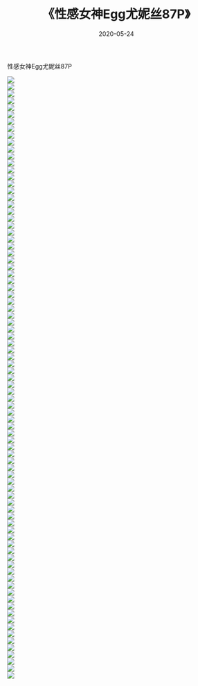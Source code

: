 ﻿---
layout: post
title:  《性感女神Egg尤妮丝87P》
date:   2020-05-24
img: http://img.660000.xyz/Sharelink/性感/2020/性感女神Egg尤妮丝87P/000.jpg
categories: [美女, 清纯, 唯美]
---

性感女神Egg尤妮丝87P

  ![](http://img.660000.xyz/Sharelink/性感/2020/性感女神Egg尤妮丝87P/001.jpg) <br> ![](http://img.660000.xyz/Sharelink/性感/2020/性感女神Egg尤妮丝87P/002.jpg) <br> ![](http://img.660000.xyz/Sharelink/性感/2020/性感女神Egg尤妮丝87P/003.jpg) <br> ![](http://img.660000.xyz/Sharelink/性感/2020/性感女神Egg尤妮丝87P/004.jpg) <br> ![](http://img.660000.xyz/Sharelink/性感/2020/性感女神Egg尤妮丝87P/005.jpg) <br> ![](http://img.660000.xyz/Sharelink/性感/2020/性感女神Egg尤妮丝87P/006.jpg) <br> ![](http://img.660000.xyz/Sharelink/性感/2020/性感女神Egg尤妮丝87P/007.jpg) <br> ![](http://img.660000.xyz/Sharelink/性感/2020/性感女神Egg尤妮丝87P/008.jpg) <br> ![](http://img.660000.xyz/Sharelink/性感/2020/性感女神Egg尤妮丝87P/009.jpg) <br> ![](http://img.660000.xyz/Sharelink/性感/2020/性感女神Egg尤妮丝87P/010.jpg) <br> ![](http://img.660000.xyz/Sharelink/性感/2020/性感女神Egg尤妮丝87P/011.jpg) <br> ![](http://img.660000.xyz/Sharelink/性感/2020/性感女神Egg尤妮丝87P/012.jpg) <br> ![](http://img.660000.xyz/Sharelink/性感/2020/性感女神Egg尤妮丝87P/013.jpg) <br> ![](http://img.660000.xyz/Sharelink/性感/2020/性感女神Egg尤妮丝87P/014.jpg) <br> ![](http://img.660000.xyz/Sharelink/性感/2020/性感女神Egg尤妮丝87P/015.jpg) <br> ![](http://img.660000.xyz/Sharelink/性感/2020/性感女神Egg尤妮丝87P/016.jpg) <br> ![](http://img.660000.xyz/Sharelink/性感/2020/性感女神Egg尤妮丝87P/017.jpg) <br> ![](http://img.660000.xyz/Sharelink/性感/2020/性感女神Egg尤妮丝87P/018.jpg) <br> ![](http://img.660000.xyz/Sharelink/性感/2020/性感女神Egg尤妮丝87P/019.jpg) <br> ![](http://img.660000.xyz/Sharelink/性感/2020/性感女神Egg尤妮丝87P/020.jpg) <br> ![](http://img.660000.xyz/Sharelink/性感/2020/性感女神Egg尤妮丝87P/021.jpg) <br> ![](http://img.660000.xyz/Sharelink/性感/2020/性感女神Egg尤妮丝87P/022.jpg) <br> ![](http://img.660000.xyz/Sharelink/性感/2020/性感女神Egg尤妮丝87P/023.jpg) <br> ![](http://img.660000.xyz/Sharelink/性感/2020/性感女神Egg尤妮丝87P/024.jpg) <br> ![](http://img.660000.xyz/Sharelink/性感/2020/性感女神Egg尤妮丝87P/025.jpg) <br> ![](http://img.660000.xyz/Sharelink/性感/2020/性感女神Egg尤妮丝87P/026.jpg) <br> ![](http://img.660000.xyz/Sharelink/性感/2020/性感女神Egg尤妮丝87P/027.jpg) <br> ![](http://img.660000.xyz/Sharelink/性感/2020/性感女神Egg尤妮丝87P/028.jpg) <br> ![](http://img.660000.xyz/Sharelink/性感/2020/性感女神Egg尤妮丝87P/029.jpg) <br> ![](http://img.660000.xyz/Sharelink/性感/2020/性感女神Egg尤妮丝87P/030.jpg) <br> ![](http://img.660000.xyz/Sharelink/性感/2020/性感女神Egg尤妮丝87P/031.jpg) <br> ![](http://img.660000.xyz/Sharelink/性感/2020/性感女神Egg尤妮丝87P/032.jpg) <br> ![](http://img.660000.xyz/Sharelink/性感/2020/性感女神Egg尤妮丝87P/033.jpg) <br> ![](http://img.660000.xyz/Sharelink/性感/2020/性感女神Egg尤妮丝87P/034.jpg) <br> ![](http://img.660000.xyz/Sharelink/性感/2020/性感女神Egg尤妮丝87P/035.jpg) <br> ![](http://img.660000.xyz/Sharelink/性感/2020/性感女神Egg尤妮丝87P/036.jpg) <br> ![](http://img.660000.xyz/Sharelink/性感/2020/性感女神Egg尤妮丝87P/037.jpg) <br> ![](http://img.660000.xyz/Sharelink/性感/2020/性感女神Egg尤妮丝87P/038.jpg) <br> ![](http://img.660000.xyz/Sharelink/性感/2020/性感女神Egg尤妮丝87P/039.jpg) <br> ![](http://img.660000.xyz/Sharelink/性感/2020/性感女神Egg尤妮丝87P/040.jpg) <br> ![](http://img.660000.xyz/Sharelink/性感/2020/性感女神Egg尤妮丝87P/041.jpg) <br> ![](http://img.660000.xyz/Sharelink/性感/2020/性感女神Egg尤妮丝87P/042.jpg) <br> ![](http://img.660000.xyz/Sharelink/性感/2020/性感女神Egg尤妮丝87P/043.jpg) <br> ![](http://img.660000.xyz/Sharelink/性感/2020/性感女神Egg尤妮丝87P/044.jpg) <br> ![](http://img.660000.xyz/Sharelink/性感/2020/性感女神Egg尤妮丝87P/045.jpg) <br> ![](http://img.660000.xyz/Sharelink/性感/2020/性感女神Egg尤妮丝87P/046.jpg) <br> ![](http://img.660000.xyz/Sharelink/性感/2020/性感女神Egg尤妮丝87P/047.jpg) <br> ![](http://img.660000.xyz/Sharelink/性感/2020/性感女神Egg尤妮丝87P/048.jpg) <br> ![](http://img.660000.xyz/Sharelink/性感/2020/性感女神Egg尤妮丝87P/049.jpg) <br> ![](http://img.660000.xyz/Sharelink/性感/2020/性感女神Egg尤妮丝87P/050.jpg) <br> ![](http://img.660000.xyz/Sharelink/性感/2020/性感女神Egg尤妮丝87P/051.jpg) <br> ![](http://img.660000.xyz/Sharelink/性感/2020/性感女神Egg尤妮丝87P/052.jpg) <br> ![](http://img.660000.xyz/Sharelink/性感/2020/性感女神Egg尤妮丝87P/053.jpg) <br> ![](http://img.660000.xyz/Sharelink/性感/2020/性感女神Egg尤妮丝87P/054.jpg) <br> ![](http://img.660000.xyz/Sharelink/性感/2020/性感女神Egg尤妮丝87P/055.jpg) <br> ![](http://img.660000.xyz/Sharelink/性感/2020/性感女神Egg尤妮丝87P/056.jpg) <br> ![](http://img.660000.xyz/Sharelink/性感/2020/性感女神Egg尤妮丝87P/057.jpg) <br> ![](http://img.660000.xyz/Sharelink/性感/2020/性感女神Egg尤妮丝87P/058.jpg) <br> ![](http://img.660000.xyz/Sharelink/性感/2020/性感女神Egg尤妮丝87P/059.jpg) <br> ![](http://img.660000.xyz/Sharelink/性感/2020/性感女神Egg尤妮丝87P/060.jpg) <br> ![](http://img.660000.xyz/Sharelink/性感/2020/性感女神Egg尤妮丝87P/061.jpg) <br> ![](http://img.660000.xyz/Sharelink/性感/2020/性感女神Egg尤妮丝87P/062.jpg) <br> ![](http://img.660000.xyz/Sharelink/性感/2020/性感女神Egg尤妮丝87P/063.jpg) <br> ![](http://img.660000.xyz/Sharelink/性感/2020/性感女神Egg尤妮丝87P/064.jpg) <br> ![](http://img.660000.xyz/Sharelink/性感/2020/性感女神Egg尤妮丝87P/065.jpg) <br> ![](http://img.660000.xyz/Sharelink/性感/2020/性感女神Egg尤妮丝87P/066.jpg) <br> ![](http://img.660000.xyz/Sharelink/性感/2020/性感女神Egg尤妮丝87P/067.jpg) <br> ![](http://img.660000.xyz/Sharelink/性感/2020/性感女神Egg尤妮丝87P/068.jpg) <br> ![](http://img.660000.xyz/Sharelink/性感/2020/性感女神Egg尤妮丝87P/069.jpg) <br> ![](http://img.660000.xyz/Sharelink/性感/2020/性感女神Egg尤妮丝87P/070.jpg) <br> ![](http://img.660000.xyz/Sharelink/性感/2020/性感女神Egg尤妮丝87P/071.jpg) <br> ![](http://img.660000.xyz/Sharelink/性感/2020/性感女神Egg尤妮丝87P/072.jpg) <br> ![](http://img.660000.xyz/Sharelink/性感/2020/性感女神Egg尤妮丝87P/073.jpg) <br> ![](http://img.660000.xyz/Sharelink/性感/2020/性感女神Egg尤妮丝87P/074.jpg) <br> ![](http://img.660000.xyz/Sharelink/性感/2020/性感女神Egg尤妮丝87P/075.jpg) <br> ![](http://img.660000.xyz/Sharelink/性感/2020/性感女神Egg尤妮丝87P/076.jpg) <br> ![](http://img.660000.xyz/Sharelink/性感/2020/性感女神Egg尤妮丝87P/077.jpg) <br> ![](http://img.660000.xyz/Sharelink/性感/2020/性感女神Egg尤妮丝87P/078.jpg) <br> ![](http://img.660000.xyz/Sharelink/性感/2020/性感女神Egg尤妮丝87P/079.jpg) <br> ![](http://img.660000.xyz/Sharelink/性感/2020/性感女神Egg尤妮丝87P/080.jpg) <br> ![](http://img.660000.xyz/Sharelink/性感/2020/性感女神Egg尤妮丝87P/081.jpg) <br> ![](http://img.660000.xyz/Sharelink/性感/2020/性感女神Egg尤妮丝87P/082.jpg) <br> ![](http://img.660000.xyz/Sharelink/性感/2020/性感女神Egg尤妮丝87P/083.jpg) <br> ![](http://img.660000.xyz/Sharelink/性感/2020/性感女神Egg尤妮丝87P/084.jpg) <br> ![](http://img.660000.xyz/Sharelink/性感/2020/性感女神Egg尤妮丝87P/085.jpg) <br> ![](http://img.660000.xyz/Sharelink/性感/2020/性感女神Egg尤妮丝87P/086.jpg) <br> ![](http://img.660000.xyz/Sharelink/性感/2020/性感女神Egg尤妮丝87P/087.jpg) <br>